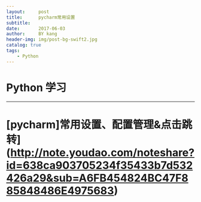 ```yaml
---
layout:     post
title:      pycharm常用设置
subtitle:   
date:       2017-06-03
author:     BY kang
header-img: img/post-bg-swift2.jpg
catalog: true
tags:
    - Python
---
```

# Python 学习

---

# [pycharm]常用设置、配置管理&点击跳转](http://note.youdao.com/noteshare?id=638ca903705234f35433b7d532426a29&sub=A6FB454824BC47F885848486E4975683)
